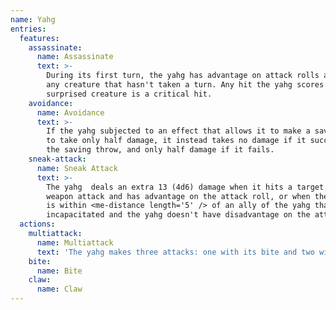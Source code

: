 ```yaml
---
name: Yahg
entries:
  features:
    assassinate:
      name: Assassinate
      text: >-
        During its first turn, the yahg has advantage on attack rolls against
        any creature that hasn't taken a turn. Any hit the yahg scores against a
        surprised creature is a critical hit.
    avoidance:
      name: Avoidance
      text: >-
        If the yahg subjected to an effect that allows it to make a saving throw
        to take only half damage, it instead takes no damage if it succeeds on
        the saving throw, and only half damage if it fails.
    sneak-attack:
      name: Sneak Attack
      text: >-
        The yahg  deals an extra 13 (4d6) damage when it hits a target with a
        weapon attack and has advantage on the attack roll, or when the target
        is within <me-distance length='5' /> of an ally of the yahg that isn't
        incapacitated and the yahg doesn't have disadvantage on the attack roll.
  actions:
    multiattack:
      name: Multiattack
      text: 'The yahg makes three attacks: one with its bite and two with its claws.'
    bite:
      name: Bite
    claw:
      name: Claw
---
```

